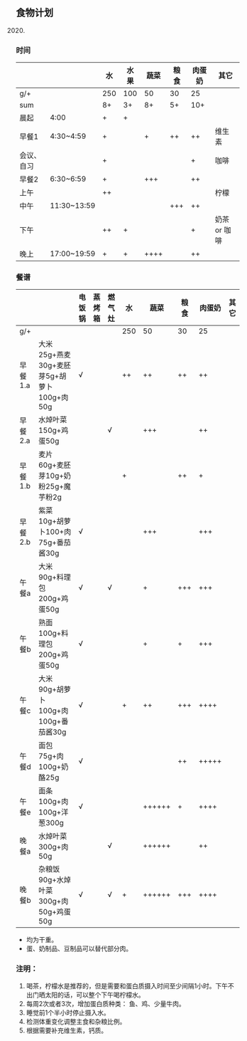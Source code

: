 ## 食物计划
2020.

### 时间
| | | 水 | 水果 | 蔬菜 | 粮食 | 肉蛋奶 | 其它 |
| --- |--- |--- |--- |--- |--- |--- |--- |
| g/+ |  | 250 | 100 | 50 | 30 | 25 |  |
| sum |  | 8+ | 3+ | 8+ | 5+ | 10+ | |
| 晨起 | 4:00 | + | + | | | |  |
| 早餐1 | 4:30~4:59 | + |  | + | ++ | ++ | 维生素 |
| 会议、自习 |  | + |  | | | + | 咖啡 |
| 早餐2 | 6:30~6:59 | +|  | +++| | ++ |  |
| 上午 |  | ++ |  | | | | 柠檬 |
| 中午 | 11:30~13:59 | |  |  | +++ | ++ | |
| 下午 | | ++ | + | | | + | 奶茶 or 咖啡 |
| 晚上 | 17:00~19:59 | + | + | ++++ | | ++ | |

### 餐谱
| | | 电饭锅 | 蒸烤箱 | 燃气灶 | 水 | 蔬菜 | 粮食 | 肉蛋奶 | 其它 |
| --- |--- |--- |--- |--- |--- |--- | --- | --- | --- |
| g/+ | |  |  |  | 250 | 50 | 30 | 25 |  |
| 早餐1.a | 大米25g+燕麦30g+麦胚芽5g+胡萝卜100g+肉50g | √ |  |  | ++ | ++ | ++ | ++ | |
| 早餐2.a | 水焯叶菜150g+鸡蛋50g | |  | √ | | +++ | | ++ | |
| 早餐1.b | 麦片60g+麦胚芽10g+奶粉25g+魔芋粉2g |  |  |  | + | | ++ | + | |
| 早餐2.b | 紫菜10g+胡萝卜100+肉75g+番茄酱30g | √ |  |  |  | +++ | | +++ | |
| 午餐a | 大米90g+料理包200g+鸡蛋50g | √ |  | √ | | + | +++ | +++ | |
| 午餐b | 熟面100g+料理包200g+鸡蛋50g | √ |  |  | | + | + | +++ | |
| 午餐c | 大米90g+胡萝卜100g+肉100g+番茄酱30g | √ |  |  | + | ++ | +++ | ++++ | |
| 午餐d | 面包75g+肉100g+奶酪25g | √ |  |  | | | ++ | +++++ | |
| 午餐e | 面条100g+肉100g+洋葱300g | √ |  |  | | ++++++ | + | ++++ | |
| 晚餐a | 水焯叶菜300g+肉50g |  |  | √ |  | ++++++ |  | ++ | |
| 晚餐b | 杂粮饭90g+水焯叶菜300g+肉50g+鸡蛋50g | √ |  | √ | + | ++++++ | +++ | ++++ | |


- 均为干重。
- 蛋、奶制品、豆制品可以替代部分肉。


### 注明： 

1. 喝茶，柠檬水是推荐的，但是需要和蛋白质摄入时间至少间隔1小时。下午不出门晒太阳的话，可以整个下午喝柠檬水。
2. 每周2次或者3次，增加蛋白质种类： 鱼、鸡、少量牛肉。
3. 睡觉前1个半小时停止摄入水。
4. 检测体重变化调整主食和杂粮比例。
5. 根据需要补充维生素，钙质。
